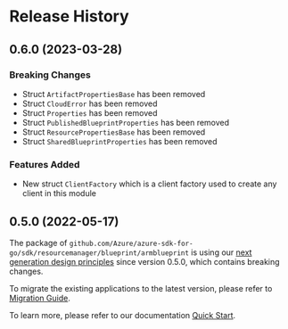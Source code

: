 # Release History

## 0.6.0 (2023-03-28)
### Breaking Changes

- Struct `ArtifactPropertiesBase` has been removed
- Struct `CloudError` has been removed
- Struct `Properties` has been removed
- Struct `PublishedBlueprintProperties` has been removed
- Struct `ResourcePropertiesBase` has been removed
- Struct `SharedBlueprintProperties` has been removed

### Features Added

- New struct `ClientFactory` which is a client factory used to create any client in this module


## 0.5.0 (2022-05-17)

The package of `github.com/Azure/azure-sdk-for-go/sdk/resourcemanager/blueprint/armblueprint` is using our [next generation design principles](https://azure.github.io/azure-sdk/general_introduction.html) since version 0.5.0, which contains breaking changes.

To migrate the existing applications to the latest version, please refer to [Migration Guide](https://aka.ms/azsdk/go/mgmt/migration).

To learn more, please refer to our documentation [Quick Start](https://aka.ms/azsdk/go/mgmt).